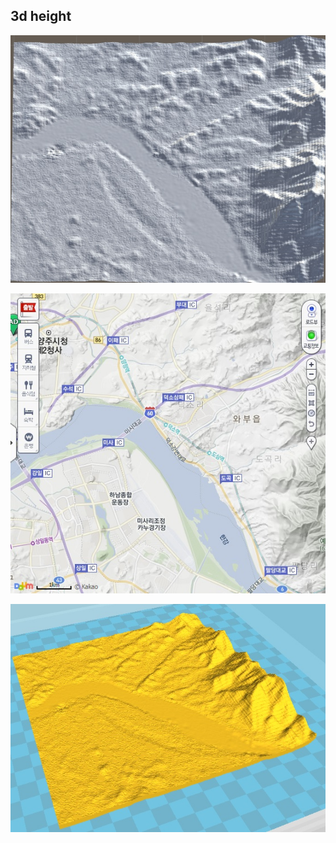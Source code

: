 
## 3d height

![](/img/blender/docso01.jpg)

![](/img/blender/docso02.jpg)

![](/img/blender/docso03.jpg)


<script src="https://embed.github.com/view/3d/dubu/makeduck.github.io/master/img/blender/terrain_docso.stl"></script>

